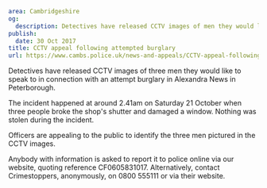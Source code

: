 ```yaml
area: Cambridgeshire
og:
  description: Detectives have released CCTV images of men they would like to speak to in connection with an attempt burglary in Peterborough.
publish:
  date: 30 Oct 2017
title: CCTV appeal following attempted burglary
url: https://www.cambs.police.uk/news-and-appeals/CCTV-appeal-following-attempted-burglary
```

Detectives have released CCTV images of three men they would like to speak to in connection with an attempt burglary in Alexandra News in Peterborough.

The incident happened at around 2.41am on Saturday 21 October when three people broke the shop's shutter and damaged a window. Nothing was stolen during the incident.

Officers are appealing to the public to identify the three men pictured in the CCTV images.

Anybody with information is asked to report it to police online via our website, quoting reference CF0605831017. Alternatively, contact Crimestoppers, anonymously, on 0800 555111 or via their website.
